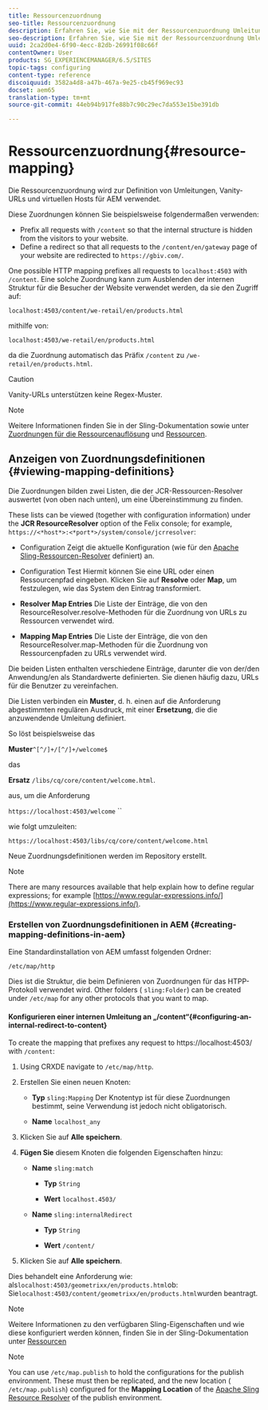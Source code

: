 ```yaml
---
title: Ressourcenzuordnung
seo-title: Ressourcenzuordnung
description: Erfahren Sie, wie Sie mit der Ressourcenzuordnung Umleitungen, Vanity-URLs und virtuelle Hosts für AEM definieren.
seo-description: Erfahren Sie, wie Sie mit der Ressourcenzuordnung Umleitungen, Vanity-URLs und virtuelle Hosts für AEM definieren.
uuid: 2ca2d0e4-6f90-4ecc-82db-26991f08c66f
contentOwner: User
products: SG_EXPERIENCEMANAGER/6.5/SITES
topic-tags: configuring
content-type: reference
discoiquuid: 3582a4d8-a47b-467a-9e25-cb45f969ec93
docset: aem65
translation-type: tm+mt
source-git-commit: 44eb94b917fe88b7c90c29ec7da553e15be391db

---
```



# Ressourcenzuordnung{#resource-mapping}

Die Ressourcenzuordnung wird zur Definition von Umleitungen, Vanity-URLs und virtuellen Hosts für AEM verwendet.

Diese Zuordnungen können Sie beispielsweise folgendermaßen verwenden:

* Prefix all requests with `/content` so that the internal structure is hidden from the visitors to your website.
* Define a redirect so that all requests to the `/content/en/gateway` page of your website are redirected to `https://gbiv.com/`.

One possible HTTP mapping prefixes all requests to `localhost:4503` with `/content`. Eine solche Zuordnung kann zum Ausblenden der internen Struktur für die Besucher der Website verwendet werden, da sie den Zugriff auf:

`localhost:4503/content/we-retail/en/products.html`

mithilfe von:

`localhost:4503/we-retail/en/products.html`

da die Zuordnung automatisch das Präfix `/content` zu `/we-retail/en/products.html`.

>[!CAUTION]
>
>Vanity-URLs unterstützen keine Regex-Muster.

>[!NOTE]
>
>Weitere Informationen finden Sie in der Sling-Dokumentation sowie unter [Zuordnungen für die Ressourcenauflösung](https://sling.apache.org/site/resources.html) und [Ressourcen](https://sling.apache.org/site/mappings-for-resource-resolution.html).

## Anzeigen von Zuordnungsdefinitionen {#viewing-mapping-definitions}

Die Zuordnungen bilden zwei Listen, die der JCR-Ressourcen-Resolver auswertet (von oben nach unten), um eine Übereinstimmung zu finden.

These lists can be viewed (together with configuration information) under the **JCR ResourceResolver** option of the Felix console; for example, `https://<*host*>:<*port*>/system/console/jcrresolver`:

* Configuration Zeigt die aktuelle Konfiguration (wie für den [Apache Sling-Ressourcen-Resolver](/help/sites-deploying/osgi-configuration-settings.md#apacheslingresourceresolver) definiert) an.

* Configuration Test Hiermit können Sie eine URL oder einen Ressourcenpfad eingeben. Klicken Sie auf **Resolve** oder **Map**, um festzulegen, wie das System den Eintrag transformiert.

* **Resolver Map Entries** Die Liste der Einträge, die von den ResourceResolver.resolve-Methoden für die Zuordnung von URLs zu Ressourcen verwendet wird.

* **Mapping Map Entries** Die Liste der Einträge, die von den ResourceResolver.map-Methoden für die Zuordnung von Ressourcenpfaden zu URLs verwendet wird.

Die beiden Listen enthalten verschiedene Einträge, darunter die von der/den Anwendung/en als Standardwerte definierten. Sie dienen häufig dazu, URLs für die Benutzer zu vereinfachen.

Die Listen verbinden ein **Muster**, d. h. einen auf die Anforderung abgestimmten regulären Ausdruck, mit einer **Ersetzung**, die die anzuwendende Umleitung definiert.

So löst beispielsweise das

**Muster**`^[^/]+/[^/]+/welcome$`

das

**Ersatz** `/libs/cq/core/content/welcome.html`.

aus, um die Anforderung

`https://localhost:4503/welcome` ``

wie folgt umzuleiten:

`https://localhost:4503/libs/cq/core/content/welcome.html`

Neue Zuordnungsdefinitionen werden im Repository erstellt.

>[!NOTE]
>
>There are many resources available that help explain how to define regular expressions; for example [https://www.regular-expressions.info/](https://www.regular-expressions.info/).

### Erstellen von Zuordnungsdefinitionen in AEM {#creating-mapping-definitions-in-aem}

Eine Standardinstallation von AEM umfasst folgenden Ordner:

`/etc/map/http`

Dies ist die Struktur, die beim Definieren von Zuordnungen für das HTPP-Protokoll verwendet wird. Other folders ( `sling:Folder`) can be created under `/etc/map` for any other protocols that you want to map.

#### Konfigurieren einer internen Umleitung an „/content“{#configuring-an-internal-redirect-to-content}

To create the mapping that prefixes any request to https://localhost:4503/ with `/content`:

1. Using CRXDE navigate to `/etc/map/http`.

1. Erstellen Sie einen neuen Knoten:

   * **Typ** `sling:Mapping` Der Knotentyp ist für diese Zuordnungen bestimmt, seine Verwendung ist jedoch nicht obligatorisch.

   * **Name** `localhost_any`

1. Klicken Sie auf **Alle speichern**.
1. **Fügen Sie** diesem Knoten die folgenden Eigenschaften hinzu:

   * **Name** `sling:match`

      * **Typ** `String`

      * **Wert** `localhost.4503/`
   * **Name** `sling:internalRedirect`

      * **Typ** `String`

      * **Wert** `/content/`


1. Klicken Sie auf **Alle speichern**.

Dies behandelt eine Anforderung wie:
als`localhost:4503/geometrixx/en/products.html`ob:
Sie`localhost:4503/content/geometrixx/en/products.html`wurden beantragt.

>[!NOTE]
>
>Weitere Informationen zu den verfügbaren Sling-Eigenschaften und wie diese konfiguriert werden können, finden Sie in der Sling-Dokumentation unter [Ressourcen](https://sling.apache.org/site/mappings-for-resource-resolution.html)

>[!NOTE]
>
>You can use `/etc/map.publish` to hold the configurations for the publish environment. These must then be replicated, and the new location ( `/etc/map.publish`) configured for the **Mapping Location** of the [Apache Sling Resource Resolver](/help/sites-deploying/osgi-configuration-settings.md#apacheslingresourceresolver) of the publish environment.


